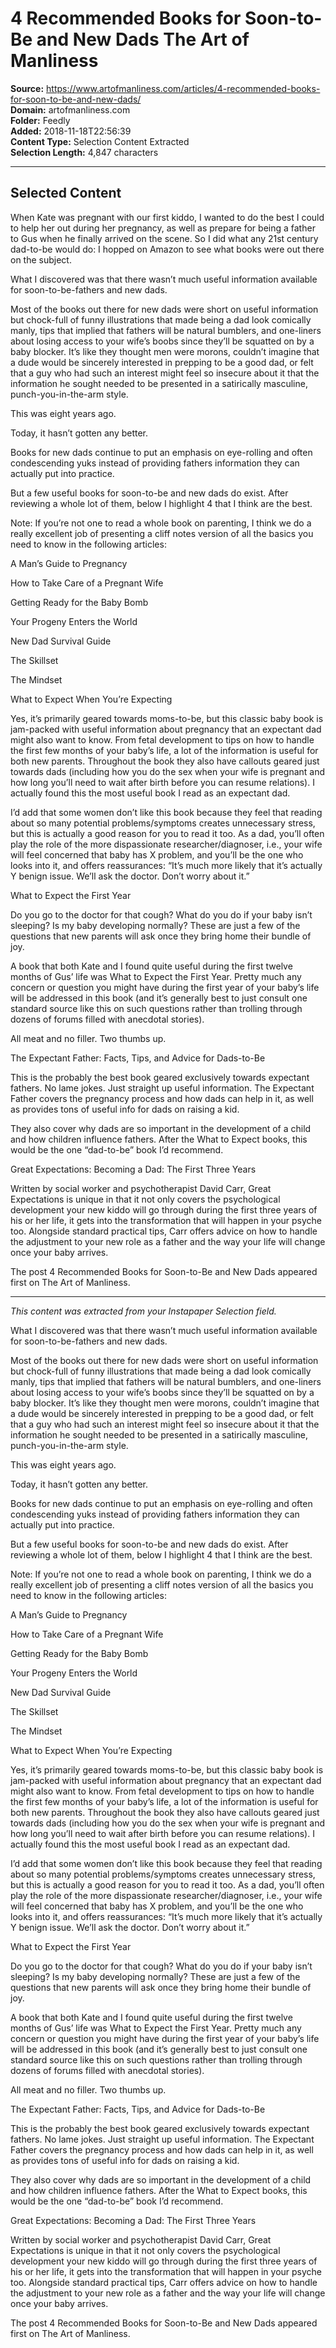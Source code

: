 # 4 Recommended Books for Soon-to-Be and New Dads The Art of Manliness

**Source:** https://www.artofmanliness.com/articles/4-recommended-books-for-soon-to-be-and-new-dads/  
**Domain:** artofmanliness.com  
**Folder:** Feedly  
**Added:** 2018-11-18T22:56:39  
**Content Type:** Selection Content Extracted  
**Selection Length:** 4,847 characters  


---

## Selected Content

When Kate was pregnant with our first kiddo, I wanted to do the best I could to help her out during her pregnancy, as well as prepare for being a father to Gus when he finally arrived on the scene. So I did what any 21st century dad-to-be would do: I hopped on Amazon to see what books were out there on the subject.

What I discovered was that there wasn’t much useful information available for soon-to-be-fathers and new dads.

Most of the books out there for new dads were short on useful information but chock-full of funny illustrations that made being a dad look comically manly, tips that implied that fathers will be natural bumblers, and one-liners about losing access to your wife’s boobs since they’ll be squatted on by a baby blocker. It’s like they thought men were morons, couldn’t imagine that a dude would be sincerely interested in prepping to be a good dad, or felt that a guy who had such an interest might feel so insecure about it that the information he sought needed to be presented in a satirically masculine, punch-you-in-the-arm style.

This was eight years ago.

Today, it hasn’t gotten any better.

Books for new dads continue to put an emphasis on eye-rolling and often condescending yuks instead of providing fathers information they can actually put into practice.

But a few useful books for soon-to-be and new dads do exist. After reviewing a whole lot of them, below I highlight 4 that I think are the best.

Note: If you’re not one to read a whole book on parenting, I think we do a really excellent job of presenting a cliff notes version of all the basics you need to know in the following articles:

A Man’s Guide to Pregnancy

How to Take Care of a Pregnant Wife

Getting Ready for the Baby Bomb

Your Progeny Enters the World

New Dad Survival Guide

The Skillset

The Mindset

What to Expect When You’re Expecting

Yes, it’s primarily geared towards moms-to-be, but this classic baby book is jam-packed with useful information about pregnancy that an expectant dad might also want to know. From fetal development to tips on how to handle the first few months of your baby’s life, a lot of the information is useful for both new parents. Throughout the book they also have callouts geared just towards dads (including how you do the sex when your wife is pregnant and how long you’ll need to wait after birth before you can resume relations). I actually found this the most useful book I read as an expectant dad.

I’d add that some women don’t like this book because they feel that reading about so many potential problems/symptoms creates unnecessary stress, but this is actually a good reason for you to read it too. As a dad, you’ll often play the role of the more dispassionate researcher/diagnoser, i.e., your wife will feel concerned that baby has X problem, and you’ll be the one who looks into it, and offers reassurances: “It’s much more likely that it’s actually Y benign issue. We’ll ask the doctor. Don’t worry about it.”

What to Expect the First Year

Do you go to the doctor for that cough? What do you do if your baby isn’t sleeping? Is my baby developing normally? These are just a few of the questions that new parents will ask once they bring home their bundle of joy.

A book that both Kate and I found quite useful during the first twelve months of Gus’ life was What to Expect the First Year. Pretty much any concern or question you might have during the first year of your baby’s life will be addressed in this book (and it’s generally best to just consult one standard source like this on such questions rather than trolling through dozens of forums filled with anecdotal stories).

All meat and no filler. Two thumbs up.

The Expectant Father: Facts, Tips, and Advice for Dads-to-Be

This is the probably the best book geared exclusively towards expectant fathers. No lame jokes. Just straight up useful information. The Expectant Father covers the pregnancy process and how dads can help in it, as well as provides tons of useful info for dads on raising a kid.

They also cover why dads are so important in the development of a child and how children influence fathers. After the What to Expect books, this would be the one “dad-to-be” book I’d recommend.

Great Expectations: Becoming a Dad: The First Three Years

Written by social worker and psychotherapist David Carr, Great Expectations is unique in that it not only covers the psychological development your new kiddo will go through during the first three years of his or her life, it gets into the transformation that will happen in your psyche too. Alongside standard practical tips, Carr offers advice on how to handle the adjustment to your new role as a father and the way your life will change once your baby arrives.

The post 4 Recommended Books for Soon-to-Be and New Dads appeared first on The Art of Manliness.

---

*This content was extracted from your Instapaper Selection field.*

What I discovered was that there wasn’t much useful information available for soon-to-be-fathers and new dads.

Most of the books out there for new dads were short on useful information but chock-full of funny illustrations that made being a dad look comically manly, tips that implied that fathers will be natural bumblers, and one-liners about losing access to your wife’s boobs since they’ll be squatted on by a baby blocker. It’s like they thought men were morons, couldn’t imagine that a dude would be sincerely interested in prepping to be a good dad, or felt that a guy who had such an interest might feel so insecure about it that the information he sought needed to be presented in a satirically masculine, punch-you-in-the-arm style.

This was eight years ago.

Today, it hasn’t gotten any better.

Books for new dads continue to put an emphasis on eye-rolling and often condescending yuks instead of providing fathers information they can actually put into practice.

But a few useful books for soon-to-be and new dads do exist. After reviewing a whole lot of them, below I highlight 4 that I think are the best.

Note: If you’re not one to read a whole book on parenting, I think we do a really excellent job of presenting a cliff notes version of all the basics you need to know in the following articles:

A Man’s Guide to Pregnancy

How to Take Care of a Pregnant Wife

Getting Ready for the Baby Bomb

Your Progeny Enters the World

New Dad Survival Guide

The Skillset

The Mindset

What to Expect When You’re Expecting

Yes, it’s primarily geared towards moms-to-be, but this classic baby book is jam-packed with useful information about pregnancy that an expectant dad might also want to know. From fetal development to tips on how to handle the first few months of your baby’s life, a lot of the information is useful for both new parents. Throughout the book they also have callouts geared just towards dads (including how you do the sex when your wife is pregnant and how long you’ll need to wait after birth before you can resume relations). I actually found this the most useful book I read as an expectant dad.

I’d add that some women don’t like this book because they feel that reading about so many potential problems/symptoms creates unnecessary stress, but this is actually a good reason for you to read it too. As a dad, you’ll often play the role of the more dispassionate researcher/diagnoser, i.e., your wife will feel concerned that baby has X problem, and you’ll be the one who looks into it, and offers reassurances: “It’s much more likely that it’s actually Y benign issue. We’ll ask the doctor. Don’t worry about it.”

What to Expect the First Year

Do you go to the doctor for that cough? What do you do if your baby isn’t sleeping? Is my baby developing normally? These are just a few of the questions that new parents will ask once they bring home their bundle of joy.

A book that both Kate and I found quite useful during the first twelve months of Gus’ life was What to Expect the First Year. Pretty much any concern or question you might have during the first year of your baby’s life will be addressed in this book (and it’s generally best to just consult one standard source like this on such questions rather than trolling through dozens of forums filled with anecdotal stories).

All meat and no filler. Two thumbs up.

The Expectant Father: Facts, Tips, and Advice for Dads-to-Be

This is the probably the best book geared exclusively towards expectant fathers. No lame jokes. Just straight up useful information. The Expectant Father covers the pregnancy process and how dads can help in it, as well as provides tons of useful info for dads on raising a kid.

They also cover why dads are so important in the development of a child and how children influence fathers. After the What to Expect books, this would be the one “dad-to-be” book I’d recommend.

Great Expectations: Becoming a Dad: The First Three Years

Written by social worker and psychotherapist David Carr, Great Expectations is unique in that it not only covers the psychological development your new kiddo will go through during the first three years of his or her life, it gets into the transformation that will happen in your psyche too. Alongside standard practical tips, Carr offers advice on how to handle the adjustment to your new role as a father and the way your life will change once your baby arrives. 

The post 4 Recommended Books for Soon-to-Be and New Dads appeared first on The Art of Manliness.
